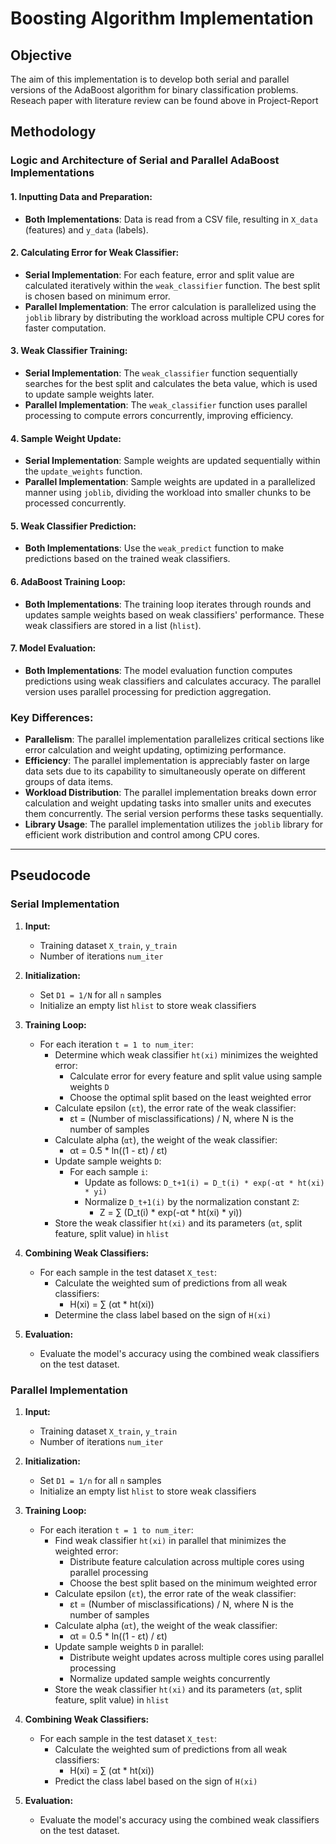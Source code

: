 
# Boosting Algorithm Implementation

## Objective
The aim of this implementation is to develop both serial and parallel versions of the AdaBoost algorithm for binary classification problems. Reseach paper with literature review can be found above in Project-Report

## Methodology

### Logic and Architecture of Serial and Parallel AdaBoost Implementations

#### 1. Inputting Data and Preparation:
- **Both Implementations**: Data is read from a CSV file, resulting in `X_data` (features) and `y_data` (labels).

#### 2. Calculating Error for Weak Classifier:
- **Serial Implementation**: For each feature, error and split value are calculated iteratively within the `weak_classifier` function. The best split is chosen based on minimum error.
- **Parallel Implementation**: The error calculation is parallelized using the `joblib` library by distributing the workload across multiple CPU cores for faster computation.

#### 3. Weak Classifier Training:
- **Serial Implementation**: The `weak_classifier` function sequentially searches for the best split and calculates the beta value, which is used to update sample weights later.
- **Parallel Implementation**: The `weak_classifier` function uses parallel processing to compute errors concurrently, improving efficiency.

#### 4. Sample Weight Update:
- **Serial Implementation**: Sample weights are updated sequentially within the `update_weights` function.
- **Parallel Implementation**: Sample weights are updated in a parallelized manner using `joblib`, dividing the workload into smaller chunks to be processed concurrently.

#### 5. Weak Classifier Prediction:
- **Both Implementations**: Use the `weak_predict` function to make predictions based on the trained weak classifiers.

#### 6. AdaBoost Training Loop:
- **Both Implementations**: The training loop iterates through rounds and updates sample weights based on weak classifiers' performance. These weak classifiers are stored in a list (`hlist`).

#### 7. Model Evaluation:
- **Both Implementations**: The model evaluation function computes predictions using weak classifiers and calculates accuracy. The parallel version uses parallel processing for prediction aggregation.

### Key Differences:
- **Parallelism**: The parallel implementation parallelizes critical sections like error calculation and weight updating, optimizing performance.
- **Efficiency**: The parallel implementation is appreciably faster on large data sets due to its capability to simultaneously operate on different groups of data items.
- **Workload Distribution**: The parallel implementation breaks down error calculation and weight updating tasks into smaller units and executes them concurrently. The serial version performs these tasks sequentially.
- **Library Usage**: The parallel implementation utilizes the `joblib` library for efficient work distribution and control among CPU cores.


---

## Pseudocode

### Serial Implementation

1. **Input:**
   - Training dataset `X_train`, `y_train`
   - Number of iterations `num_iter`

2. **Initialization:**
   - Set `D1 = 1/N` for all `n` samples
   - Initialize an empty list `hlist` to store weak classifiers

3. **Training Loop:**
   - For each iteration `t = 1 to num_iter`:
     - Determine which weak classifier `ht(xi)` minimizes the weighted error:
       - Calculate error for every feature and split value using sample weights `D`
       - Choose the optimal split based on the least weighted error
     - Calculate epsilon (`εt`), the error rate of the weak classifier:
       - εt = (Number of misclassifications) / N, where N is the number of samples
     - Calculate alpha (`αt`), the weight of the weak classifier:
       - αt = 0.5 * ln((1 - εt) / εt)
     - Update sample weights `D`:
       - For each sample `i`:
         - Update as follows: `D_t+1(i) = D_t(i) * exp(-αt * ht(xi) * yi)`
         - Normalize `D_t+1(i)` by the normalization constant `Z`:
           - Z = ∑ (D_t(i) * exp(-αt * ht(xi) * yi))
     - Store the weak classifier `ht(xi)` and its parameters (`αt`, split feature, split value) in `hlist`

4. **Combining Weak Classifiers:**
   - For each sample in the test dataset `X_test`:
     - Calculate the weighted sum of predictions from all weak classifiers:
       - H(xi) = ∑ (αt * ht(xi))
     - Determine the class label based on the sign of `H(xi)`

5. **Evaluation:**
   - Evaluate the model's accuracy using the combined weak classifiers on the test dataset.

### Parallel Implementation

1. **Input:**
   - Training dataset `X_train`, `y_train`
   - Number of iterations `num_iter`

2. **Initialization:**
   - Set `D1 = 1/n` for all `n` samples
   - Initialize an empty list `hlist` to store weak classifiers

3. **Training Loop:**
   - For each iteration `t = 1 to num_iter`:
     - Find weak classifier `ht(xi)` in parallel that minimizes the weighted error:
       - Distribute feature calculation across multiple cores using parallel processing
       - Choose the best split based on the minimum weighted error
     - Calculate epsilon (`εt`), the error rate of the weak classifier:
       - εt = (Number of misclassifications) / N, where N is the number of samples
     - Calculate alpha (`αt`), the weight of the weak classifier:
       - αt = 0.5 * ln((1 - εt) / εt)
     - Update sample weights `D` in parallel:
       - Distribute weight updates across multiple cores using parallel processing
       - Normalize updated sample weights concurrently
     - Store the weak classifier `ht(xi)` and its parameters (`αt`, split feature, split value) in `hlist`

4. **Combining Weak Classifiers:**
   - For each sample in the test dataset `X_test`:
     - Calculate the weighted sum of predictions from all weak classifiers:
       - H(xi) = ∑ (αt * ht(xi))
     - Predict the class label based on the sign of `H(xi)`

5. **Evaluation:**
   - Evaluate the model's accuracy using the combined weak classifiers on the test dataset.
